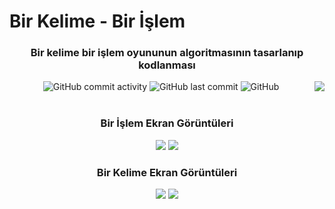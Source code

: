 <h1> Bir Kelime - Bir İşlem </h1>
<div align="center" width="100%">
<h3>Bir kelime bir işlem oyununun algoritmasının tasarlanıp kodlanması</h3>

<img alt="GitHub commit activity" src="https://img.shields.io/github/commit-activity/w/oncado86/bir_kelime_bir_islem?label=Commit%20Activity&style=plastic">
<img alt="GitHub last commit" src="https://img.shields.io/github/last-commit/oncado86/bir_kelime_bir_islem?label=Last%20Commit&style=plastic">
<img alt="GitHub" src="https://img.shields.io/github/license/oncado86/bir_kelime_bir_islem?label=License&style=plastic">
<img align="right" src="https://visitor-badge.laobi.icu/badge?page_id=oncado86.bir_kelime_bir_islem&right_color=lightgrey&format=true&left_text=My%20Page%20Visitors">
<br>
<br>
<h3>Bir İşlem Ekran Görüntüleri</h3>
<img src="https://user-images.githubusercontent.com/77399565/223117941-f2838903-0f3d-44c3-8464-2c7b26a78bfc.png" class="rounded"/>
<img src="https://user-images.githubusercontent.com/77399565/223117949-4dfbc13d-13a2-480a-a58d-50cd319e6132.png" class="rounded"/>

<h3>Bir Kelime Ekran Görüntüleri</h3>
<img src="https://user-images.githubusercontent.com/77399565/223117931-f6fe9dd5-1d7d-4294-a5ec-7db642962348.png" class="rounded"/>
<img src="https://user-images.githubusercontent.com/77399565/223117938-2992125c-c3a5-4164-a844-999210139534.png" class="rounded"/>
</div>
